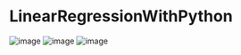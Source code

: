 # LinearRegressionWithPython
![image](https://github.com/AtahanTufekci/LinearRegressionWithPython/assets/120317463/e8465bfc-c89f-4f55-b7c3-d01d799ab24e) 
![image](https://github.com/AtahanTufekci/LinearRegressionWithPython/assets/120317463/3e6e4f45-7deb-4978-82d2-d75ca6b50bd7)
![image](https://github.com/AtahanTufekci/LinearRegressionWithPython/assets/120317463/2e0a2a9d-2f8c-4dc2-8bc2-f5451c18bd81)
